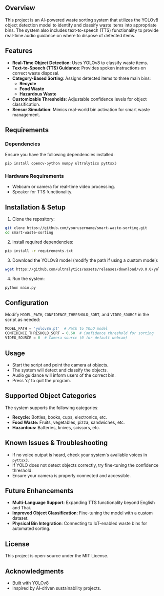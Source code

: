 ## Overview
This project is an AI-powered waste sorting system that utilizes the YOLOv8 object detection model to identify and classify waste items into appropriate bins. The system also includes text-to-speech (TTS) functionality to provide real-time audio guidance on where to dispose of detected items.

## Features
- **Real-Time Object Detection**: Uses YOLOv8 to classify waste items.
- **Text-to-Speech (TTS) Guidance**: Provides spoken instructions on correct waste disposal.
- **Category-Based Sorting**: Assigns detected items to three main bins:
  - **Recycle**
  - **Food Waste**
  - **Hazardous Waste**
- **Customizable Thresholds**: Adjustable confidence levels for object classification.
- **Sensor Simulation**: Mimics real-world bin activation for smart waste management.

## Requirements
### Dependencies
Ensure you have the following dependencies installed:
```bash
pip install opencv-python numpy ultralytics pyttsx3
```

### Hardware Requirements
- Webcam or camera for real-time video processing.
- Speaker for TTS functionality.

## Installation & Setup
1. Clone the repository:
```bash
git clone https://github.com/yourusername/smart-waste-sorting.git
cd smart-waste-sorting
```
2. Install required dependencies:
```bash
pip install -r requirements.txt
```
3. Download the YOLOv8 model (modify the path if using a custom model):
```bash
wget https://github.com/ultralytics/assets/releases/download/v0.0.0/yolov8n.pt
```
4. Run the system:
```bash
python main.py
```

## Configuration
Modify `MODEL_PATH`, `CONFIDENCE_THRESHOLD_SORT`, and `VIDEO_SOURCE` in the script as needed:
```python
MODEL_PATH = 'yolov8n.pt'  # Path to YOLO model
CONFIDENCE_THRESHOLD_SORT = 0.60  # Confidence threshold for sorting
VIDEO_SOURCE = 0  # Camera source (0 for default webcam)
```

## Usage
- Start the script and point the camera at objects.
- The system will detect and classify the objects.
- Audio guidance will inform users of the correct bin.
- Press 'q' to quit the program.

## Supported Object Categories
The system supports the following categories:
- **Recycle:** Bottles, books, cups, electronics, etc.
- **Food Waste:** Fruits, vegetables, pizza, sandwiches, etc.
- **Hazardous:** Batteries, knives, scissors, etc.

## Known Issues & Troubleshooting
- If no voice output is heard, check your system's available voices in `pyttsx3`.
- If YOLO does not detect objects correctly, try fine-tuning the confidence threshold.
- Ensure your camera is properly connected and accessible.

## Future Enhancements
- **Multi-Language Support**: Expanding TTS functionality beyond English and Thai.
- **Improved Object Classification**: Fine-tuning the model with a custom dataset.
- **Physical Bin Integration**: Connecting to IoT-enabled waste bins for automated sorting.

## License
This project is open-source under the MIT License.

## Acknowledgments
- Built with [YOLOv8](https://github.com/ultralytics/ultralytics)
- Inspired by AI-driven sustainability projects.

